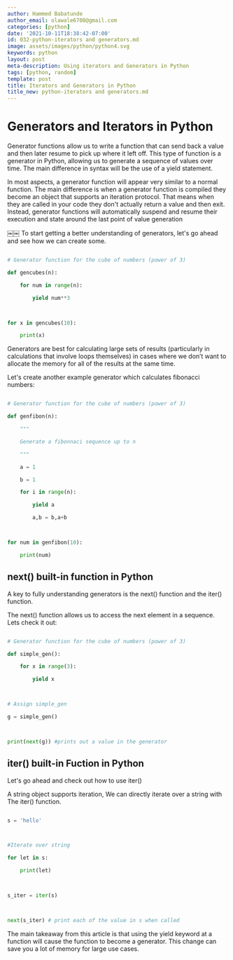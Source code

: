 ```yaml
---
author: Hammed Babatunde
author_email: olawale6708@gmail.com
categories: [python]
date: '2021-10-11T18:38:42-07:00'
id: 032-python-iterators and generators.md
image: assets/images/python/python4.svg
keywords: python
layout: post
meta-description: Using iterators and Generators in Python
tags: [python, random]
template: post
title: Iterators and Generators in Python
title_new: python-iterators and generators.md
---
```




# Generators and Iterators in Python 



Generator functions allow us to write a function that can send back a value and then later resume to pick up where it left off. This type of function is a generator in Python, allowing us to generate a sequence of values over time. The main difference in syntax will be the use of a yield statement.



In most aspects, a generator function will appear very similar to a normal function. The main difference is when a generator function is compiled they become an object that supports an iteration protocol. That means when they are called in your code they don't actually return a value and then exit. Instead, generator functions will automatically suspend and resume their execution and state around the last point of value generation



￼￼ To start getting a better understanding of generators, let's go ahead and see how we can create some.



```python

# Generator function for the cube of numbers (power of 3)

def gencubes(n):

    for num in range(n):

        yield num**3



for x in gencubes(10):

    print(x)

```

Generators are best for calculating large sets of results (particularly in calculations that involve loops themselves) in cases where we don’t want to allocate the memory for all of the results at the same time.



Let's create another example generator which calculates fibonacci numbers:

```python

# Generator function for the cube of numbers (power of 3)

def genfibon(n):

    """

    Generate a fibonnaci sequence up to n

    """

    a = 1

    b = 1

    for i in range(n):

        yield a

        a,b = b,a+b



for num in genfibon(10):

    print(num)

```



## next() built-in function in Python

A key to fully understanding generators is the next() function and the iter() function.



The next() function allows us to access the next element in a sequence. Lets check it out:

```python

# Generator function for the cube of numbers (power of 3)

def simple_gen():

    for x in range(3):

        yield x



# Assign simple_gen 

g = simple_gen()



print(next(g)) #prints out a value in the generator

```



## iter() built-in Fuction in Python

Let's go ahead and check out how to use iter()

 A string object supports iteration, We can directly iterate over a string with The iter() function.

```python

s = 'hello'



#Iterate over string

for let in s:

    print(let)



s_iter = iter(s)



next(s_iter) # print each of the value in s when called 

```



The main takeaway from this article is that using the yield keyword at a function will cause the function to become a generator. This change can save you a lot of memory for large use cases.
